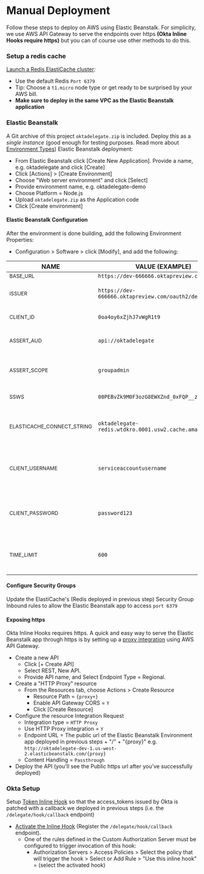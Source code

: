 # Manual Deployment
Follow these steps to deploy on AWS using Elastic Beanstalk. For simplicity, we use AWS API Gateway to serve the endpoints over https **(Okta Inline Hooks require https)** but you can of course use other methods to do this.

### Setup a redis cache
[Launch a Redis ElastiCache cluster](https://docs.aws.amazon.com/AmazonElastiCache/latest/red-ug/GettingStarted.CreateCluster.html):
* Use the default Redis `Port 6379`
* Tip: Choose a `t1.micro` node type or get ready to be surprised by your AWS bill.
* **Make sure to deploy in the same VPC as the Elastic Beanstalk application**

### Elastic Beanstalk
A Git archive of this project  `oktadelegate.zip` is included. Deploy this as a *single instance* (good enough for testing purposes. Read more about [Environment Types](https://docs.aws.amazon.com/elasticbeanstalk/latest/dg/using-features-managing-env-types.html)) Elastic Beanstalk deployment:
* From Elastic Beanstalk click [Create New Application]. Provide a name, e.g. oktadelegate and click [Create]
* Click [Actions] > [Create Environment]
* Choose "Web server environment" and click [Select]
* Provide environment name, e.g. oktadelegate-demo
* Choose Platform = Node.js
* Upload `oktadelegate.zip` as the Application code
* Click [Create environment]

#### Elastic Beanstalk Configuration
After the environment is done building, add the following Environment Properties:
* Configuration > Software > click [Modify], and add the following:

| NAME | VALUE (EXAMPLE) | DESCRIPTION |
| ---- | --------------- | ----------- |
|<sub>BASE_URL</sub>|`https://dev-666666.oktapreview.com`|<sub>The url of your Okta org</sub>|
|<sub>ISSUER</sub>|`https://dev-666666.oktapreview.com/oauth2/default`|<sub>The issuer string of your Authorization Server configured in Okta</sub>|
|<sub>CLIENT_ID</sub>|`0oa4oy6xZjhJ7vWgR1t9`|<sub>The client_id of the Application configured in Okta</sub>|
|<sub>ASSERT_AUD</sub>|`api://oktadelegate`|<sub>The Audience claim string you configured for your Authorization Server</sub>|
|<sub>ASSERT_SCOPE</sub>|`groupadmin`|<sub>A custom scope that the Actor is authorized to use. *More about this below in the "Okta Setup" section*</sub>|
|<sub>SSWS</sub>|`00PEBvZk9M0F3ozG8EWXZnd_0xFQP__zXR`|<sub>Generate an API Key in Okta for calling the OKta Management APIs</sub>|
|<sub>ELASTICACHE_CONNECT_STRING</sub>|`oktadelegate-redis.wtdkro.0001.usw2.cache.amazonaws.com`|<sub>The value of the Redis "Primary Endpoint"...exclude the port number. You can find this in the ElastiCache console</sub>|
|<sub>CLIENT_USERNAME</sub>|`serviceaccountusername`|<sub>The /delegate/hook/callback endpoint is protected with Basic auth. *More about this below in the "Okta Setup" section*. Provide a username</sub>|
|<sub>CLIENT_PASSWORD</sub>|`password123`|<sub>The /delegate/hook/callback endpoint is protected with Basic auth. *More about this below in the "Okta Setup" section*. Provide a password</sub>|
|<sub>TIME_LIMIT</sub>|`600`|<sub>The time allowed (in seconds) for a Proxy Login session, after which the app reverts back to the original user context</sub>|

#### Configure Security Groups
Update the ElastiCache's (Redis deployed in previous step) Security Group Inbound rules to allow the Elastic Beanstalk app to access `port 6379`

#### Exposing https
Okta Inline Hooks requires https. A quick and easy way to serve the Elastic Beanstalk app through https is by setting up a [proxy integration](https://docs.aws.amazon.com/apigateway/latest/developerguide/api-gateway-set-up-simple-proxy.html) using AWS API Gateway.

* Create a new API
    - Click [+ Create API]
    - Select REST, New API. 
    - Provide API name, and Select Endpoint Type = Regional.
* Create a "HTTP Proxy" resource 
    * From the Resources tab, choose Actions > Create Resource
        * Resource Path = `{proxy+}`
        * Enable API Gateway CORS = `Y`
        * Click [Create Resource]
* Configure the resource Integration Request
    * Integration type = `HTTP Proxy`
    * Use HTTP Proxy integration = `Y`
    * Endpoint URL = The public url of the Elastic Beanstalk Environment app deployed in previous steps + "/"  + "{proxy}" e.g. `http://oktadelegate-dev-1.us-west-2.elasticbeanstalk.com/{proxy}`
    * Content Handling = `Passthrough`
* Deploy the API (you'll see the Public https url after you've successfully deployed)

### Okta Setup
Setup [Token Inline Hook](https://developer.okta.com/use_cases/inline_hooks/token_hook/token_hook) so that the access_tokens issued by Okta is patched with a callback we deployed in previous steps (i.e. the `/delegate/hook/callback` endpoint)
* [Activate the Inline Hook](https://developer.okta.com/use_cases/inline_hooks/token_hook/token_hook#enabling-a-token-inline-hook) (Register the `/delegate/hook/callback` endpoint).
    - One of the rules defined in the Custom Authorization Server must be configured to trigger invocation of this hook:
        + Authorization Servers > Access Policies > Select the policy that will trigger the hook > Select or Add Rule > "Use this inline hook" = (select the activated hook)